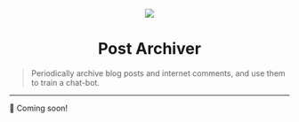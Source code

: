<p align="center">
  <img src="https://user-images.githubusercontent.com/12058921/212502958-771f18f3-750f-4b56-8e40-37088cf2696c.png"/>
</p>

<h1 align="center">Post Archiver</h1>

> Periodically archive blog posts and internet comments, and use them to train a chat-bot.

---

🚧 Coming soon!
